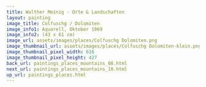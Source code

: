 ```yaml
---
title: Walther Meinig - Orte & Landschaften
layout: painting
image_title: Colfuschg / Dolomiten
image_info1: Aquarell, Oktober 1969
image_info2: (43 x 61 cm)
image_url: assets/images/places/Colfuschg Dolomiten.png
image_thumbnail_url: assets/images/places/Colfuschg Dolomiten-klein.png
image_thumbnail_pixel_width: 616
image_thumbnail_pixel_height: 427
back_url: paintings_places_mountains_08.html
next_url: paintings_places_mountains_10.html
up_url: paintings_places.html
---
```


